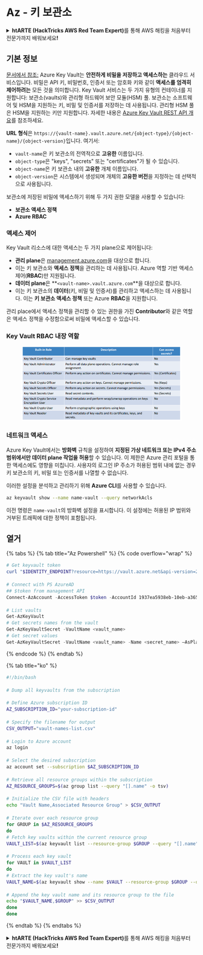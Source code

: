 # Az - 키 보관소

<details>

<summary><strong>htARTE (HackTricks AWS Red Team Expert)</strong>를 통해 AWS 해킹을 처음부터 전문가까지 배워보세요<strong>!</strong></summary>

HackTricks를 지원하는 다른 방법:

* **회사를 HackTricks에서 광고하거나 HackTricks를 PDF로 다운로드**하려면 [**SUBSCRIPTION PLANS**](https://github.com/sponsors/carlospolop)를 확인하세요!
* [**공식 PEASS & HackTricks 스웨그**](https://peass.creator-spring.com)를 얻으세요.
* [**The PEASS Family**](https://opensea.io/collection/the-peass-family)를 발견하세요. 독점적인 [**NFTs**](https://opensea.io/collection/the-peass-family) 컬렉션입니다.
* 💬 [**Discord 그룹**](https://discord.gg/hRep4RUj7f) 또는 [**텔레그램 그룹**](https://t.me/peass)에 **참여**하거나 **Twitter** 🐦 [**@hacktricks_live**](https://twitter.com/hacktricks_live)를 **팔로우**하세요.
* **Hacking 트릭을 공유하려면** [**HackTricks**](https://github.com/carlospolop/hacktricks) 및 [**HackTricks Cloud**](https://github.com/carlospolop/hacktricks-cloud) github 저장소에 PR을 제출하세요.

</details>

## 기본 정보

[문서에서 참조:](https://learn.microsoft.com/en-us/azure/key-vault/general/basic-concepts) Azure Key Vault는 **안전하게 비밀을 저장하고 액세스하는** 클라우드 서비스입니다. 비밀은 API 키, 비밀번호, 인증서 또는 암호화 키와 같이 **액세스를 엄격히 제어하려는** 모든 것을 의미합니다. Key Vault 서비스는 두 가지 유형의 컨테이너를 지원합니다: 보관소(vaults)와 관리형 하드웨어 보안 모듈(HSM) 풀. 보관소는 소프트웨어 및 HSM을 지원하는 키, 비밀 및 인증서를 저장하는 데 사용됩니다. 관리형 HSM 풀은 HSM을 지원하는 키만 지원합니다. 자세한 내용은 [Azure Key Vault REST API 개요](https://learn.microsoft.com/en-us/azure/key-vault/general/about-keys-secrets-certificates)를 참조하세요.

**URL 형식**은 `https://{vault-name}.vault.azure.net/{object-type}/{object-name}/{object-version}`입니다. 여기서:

* `vault-name`은 키 보관소의 전역적으로 **고유한** 이름입니다.
* `object-type`은 "keys", "secrets" 또는 "certificates"가 될 수 있습니다.
* `object-name`은 키 보관소 내의 **고유한** 개체 이름입니다.
* `object-version`은 시스템에서 생성되며 개체의 **고유한 버전**을 지정하는 데 선택적으로 사용됩니다.

보관소에 저장된 비밀에 액세스하기 위해 두 가지 권한 모델을 사용할 수 있습니다:

* **보관소 액세스 정책**
* **Azure RBAC**

### 액세스 제어 <a href="#access-control" id="access-control"></a>

Key Vault 리소스에 대한 액세스는 두 가지 plane으로 제어됩니다:

* **관리 plane**은 [management.azure.com](http://management.azure.com/)을 대상으로 합니다.&#x20;
* 이는 키 보관소와 **액세스 정책**을 관리하는 데 사용됩니다. Azure 역할 기반 액세스 제어(**RBAC**)만 지원됩니다.
* **데이터 plane**은 **`<vault-name>.vault.azure.com`**을 대상으로 합니다.&#x20;
* 이는 키 보관소의 **데이터**(키, 비밀 및 인증서)를 관리하고 액세스하는 데 사용됩니다. 이는 **키 보관소 액세스 정책** 또는 Azure **RBAC**을 지원합니다.

관리 place에서 액세스 정책을 관리할 수 있는 권한을 가진 **Contributor**와 같은 역할은 액세스 정책을 수정함으로써 비밀에 액세스할 수 있습니다.

### Key Vault RBAC 내장 역할 <a href="#rbac-built-in-roles" id="rbac-built-in-roles"></a>

<figure><img src="../../.gitbook/assets/image (3) (1) (1) (1) (1).png" alt=""><figcaption></figcaption></figure>

### 네트워크 액세스

Azure Key Vault에서는 **방화벽** 규칙을 설정하여 **지정된 가상 네트워크 또는 IPv4 주소 범위에서만 데이터 plane 작업을 허용**할 수 있습니다. 이 제한은 Azure 관리 포털을 통한 액세스에도 영향을 미칩니다. 사용자의 로그인 IP 주소가 허용된 범위 내에 없는 경우 키 보관소의 키, 비밀 또는 인증서를 나열할 수 없습니다.

이러한 설정을 분석하고 관리하기 위해 **Azure CLI**를 사용할 수 있습니다.
```bash
az keyvault show --name name-vault --query networkAcls
```
이전 명령은 `name-vault`의 방화벽 설정을 표시합니다. 이 설정에는 허용된 IP 범위와 거부된 트래픽에 대한 정책이 포함됩니다.

## 열거

{% tabs %}
{% tab title="Az Powershell" %}
{% code overflow="wrap" %}
```powershell
# Get keyvault token
curl "$IDENTITY_ENDPOINT?resource=https://vault.azure.net&api-version=2017-09-01" -H secret:$IDENTITY_HEADER

# Connect with PS AzureAD
## $token from management API
Connect-AzAccount -AccessToken $token -AccountId 1937ea5938eb-10eb-a365-10abede52387 -KeyVaultAccessToken $keyvaulttoken

# List vaults
Get-AzKeyVault
# Get secrets names from the vault
Get-AzKeyVaultSecret -VaultName <vault_name>
# Get secret values
Get-AzKeyVaultSecret -VaultName <vault_name> -Name <secret_name> –AsPlainText
```
{% endcode %}
{% endtab %}

{% tab title="ko" %}
```bash
#!/bin/bash

# Dump all keyvaults from the subscription

# Define Azure subscription ID
AZ_SUBSCRIPTION_ID="your-subscription-id"

# Specify the filename for output
CSV_OUTPUT="vault-names-list.csv"

# Login to Azure account
az login

# Select the desired subscription
az account set --subscription $AZ_SUBSCRIPTION_ID

# Retrieve all resource groups within the subscription
AZ_RESOURCE_GROUPS=$(az group list --query "[].name" -o tsv)

# Initialize the CSV file with headers
echo "Vault Name,Associated Resource Group" > $CSV_OUTPUT

# Iterate over each resource group
for GROUP in $AZ_RESOURCE_GROUPS
do
# Fetch key vaults within the current resource group
VAULT_LIST=$(az keyvault list --resource-group $GROUP --query "[].name" -o tsv)

# Process each key vault
for VAULT in $VAULT_LIST
do
# Extract the key vault's name
VAULT_NAME=$(az keyvault show --name $VAULT --resource-group $GROUP --query "name" -o tsv)

# Append the key vault name and its resource group to the file
echo "$VAULT_NAME,$GROUP" >> $CSV_OUTPUT
done
done
```
{% endtab %}
{% endtabs %}

<details>

<summary><strong>htARTE (HackTricks AWS Red Team Expert)</strong>를 통해 AWS 해킹을 처음부터 전문가까지 배워보세요<strong>!</strong></summary>

HackTricks를 지원하는 다른 방법:

* **회사를 HackTricks에서 광고하거나 HackTricks를 PDF로 다운로드**하려면 [**SUBSCRIPTION PLANS**](https://github.com/sponsors/carlospolop)를 확인하세요!
* [**공식 PEASS & HackTricks 스왑**](https://peass.creator-spring.com)을 얻으세요.
* [**The PEASS Family**](https://opensea.io/collection/the-peass-family)를 발견하세요. 독점적인 [**NFTs**](https://opensea.io/collection/the-peass-family) 컬렉션입니다.
* 💬 [**Discord 그룹**](https://discord.gg/hRep4RUj7f) 또는 [**텔레그램 그룹**](https://t.me/peass)에 **참여**하거나 **Twitter** 🐦 [**@hacktricks_live**](https://twitter.com/hacktricks_live)를 **팔로우**하세요.
* **HackTricks**와 **HackTricks Cloud** github 저장소에 PR을 제출하여 여러분의 해킹 기법을 공유하세요.

</details>
